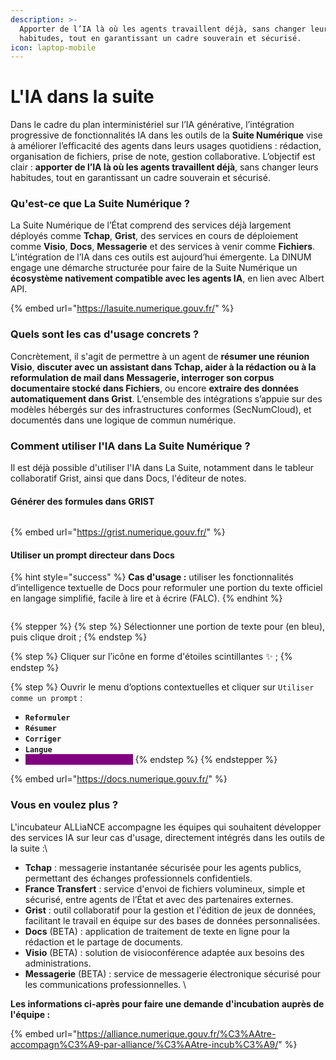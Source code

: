 ```yaml
---
description: >-
  Apporter de l’IA là où les agents travaillent déjà, sans changer leurs
  habitudes, tout en garantissant un cadre souverain et sécurisé.
icon: laptop-mobile
---
```


# L'IA dans la suite

Dans le cadre du plan interministériel sur l’IA générative, l’intégration progressive de fonctionnalités IA dans les outils de la **Suite Numérique** vise à améliorer l’efficacité des agents dans leurs usages quotidiens : rédaction, organisation de fichiers, prise de note, gestion collaborative. L’objectif est clair : **apporter de l’IA là où les agents travaillent déjà**, sans changer leurs habitudes, tout en garantissant un cadre souverain et sécurisé.



### Qu'est-ce que La Suite Numérique ?&#x20;

La Suite Numérique de l’État comprend des services déjà largement déployés comme **Tchap**, **Grist**, des services en cours de déploiement comme **Visio**, **Docs**, **Messagerie** et des services à venir comme **Fichiers**. L’intégration de l’IA dans ces outils est aujourd’hui émergente. La DINUM engage une démarche structurée pour faire de la Suite Numérique un **écosystème nativement compatible avec les agents IA**, en lien avec Albert API.

{% embed url="https://lasuite.numerique.gouv.fr/" %}

### Quels sont les cas d'usage concrets ?

Concrètement, il s'agit de permettre à un agent de **résumer une réunion Visio**, **discuter avec un assistant dans Tchap, aider à la rédaction ou à la reformulation de mail dans Messagerie, interroger son corpus documentaire stocké dans Fichiers**, ou encore **extraire des données automatiquement dans Grist**. L’ensemble des intégrations s’appuie sur des modèles hébergés sur des infrastructures conformes (SecNumCloud), et documentés dans une logique de commun numérique.



### Comment utiliser l'IA dans La Suite Numérique ?&#x20;

Il est déjà possible d'utiliser l'IA dans La Suite, notamment dans le tableur collaboratif Grist, ainsi que dans Docs, l'éditeur de notes.&#x20;

#### Générer des formules dans GRIST

<figure><img src="https://lh7-rt.googleusercontent.com/slidesz/AGV_vUdgG-k4v4vOj4-GuY6qnGG0zoIt0lBMPTN7NxEllQsyXGuhntzthpXeYaPcZ0w3R0NMvziKnI-uCXCsifz9Dfiy87AuDCZtdpPw7CssntfuVuZUUprX-FpylFj4hyFnKphCe-M_mg=s2048?key=_B7B0aumyWbnXs-0AXswqZsn" alt=""><figcaption></figcaption></figure>

{% embed url="https://grist.numerique.gouv.fr/" %}

#### Utiliser un prompt directeur dans Docs&#x20;

{% hint style="success" %}
**Cas d'usage :** utiliser les fonctionnalités d’intelligence textuelle de Docs pour reformuler une portion du texte officiel en langage simplifié, facile à lire et à écrire (FALC).&#x20;
{% endhint %}

<figure><img src="https://lh7-rt.googleusercontent.com/slidesz/AGV_vUcLHGdMrVFxJkfFCP7aIMZJf5IVMWy35EUYCV21ZS9m5UTc_vBxqqUiDgZzdpY-iQRuGub75ojRw3aW2OoHv_oz7hxUnClIQIPH2oe4UW149EzWGqgkPdOLdwc-ahgRKYKLKMEZ5A=s2048?key=_B7B0aumyWbnXs-0AXswqZsn" alt=""><figcaption></figcaption></figure>

{% stepper %}
{% step %}
Sélectionner une portion de texte pour  (en bleu), puis clique droit ;
{% endstep %}

{% step %}
Cliquer sur l’icône en forme d'étoiles scintillantes :sparkles: ;
{% endstep %}

{% step %}
Ouvrir le menu d’options contextuelles et cliquer sur `Utiliser comme un prompt` :

* **`Reformuler`**
* **`Résumer`**
* **`Corriger`**
* **`Langue`**
* <mark style="color:purple;background-color:purple;">**`Utiliser comme un prompt`**</mark>
{% endstep %}
{% endstepper %}

{% embed url="https://docs.numerique.gouv.fr/" %}

### Vous en voulez plus ?&#x20;

L'incubateur ALLiaNCE accompagne les équipes qui souhaitent développer des services IA sur leur cas d'usage, directement intégrés dans les outils de la suite :\


* **Tchap** : messagerie instantanée sécurisée pour les agents publics, permettant des échanges professionnels confidentiels.&#x20;
* **France Transfert** : service d'envoi de fichiers volumineux, simple et sécurisé, entre agents de l’État et avec des partenaires externes.&#x20;
* **Grist** : outil collaboratif pour la gestion et l'édition de jeux de données, facilitant le travail en équipe sur des bases de données personnalisées.&#x20;
* **Docs** (BETA) : application de traitement de texte en ligne pour la rédaction et le partage de documents.
* **Visio** (BETA) : solution de visioconférence adaptée aux besoins des administrations.
* **Messagerie** (BETA) : service de messagerie électronique sécurisé pour les communications professionnelles. \


**Les informations ci-après pour faire une demande d'incubation auprès de l'équipe :**&#x20;

{% embed url="https://alliance.numerique.gouv.fr/%C3%AAtre-accompagn%C3%A9-par-alliance/%C3%AAtre-incub%C3%A9/" %}

